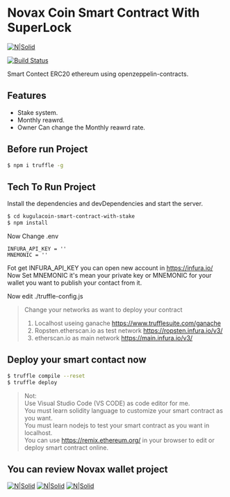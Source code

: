 # Novax Coin Smart Contract With SuperLock

[![N|Solid](https://novaxcoin.com/logo-icon.png)](#)

[![Build Status](https://travis-ci.org/joemccann/dillinger.svg?branch=master)](https://travis-ci.org/joemccann/dillinger) 

Smart Contect ERC20 ethereum using openzeppelin-contracts. 

## Features

  - Stake system.
  - Monthly reawrd.
  - Owner Can change the Monthly reawrd rate.


## Before run Project 

```sh
$ npm i truffle -g
```

## Tech To Run Project

Install the dependencies and devDependencies and start the server.

```sh
$ cd kugulacoin-smart-contract-with-stake
$ npm install 
```

Now Change .env 

```envfile
INFURA_API_KEY = ''
MNEMONIC = ''
```

Fot get INFURA_API_KEY you can open new account in https://infura.io/
Now Set MNEMONIC it's mean your private key or MNEMONIC for your wallet you want to publish your contact from it.


Now edit ./truffle-config.js

> Change your networks as want to deploy your contract
> 1. Localhost useing ganache https://www.trufflesuite.com/ganache
> 2. Ropsten.etherscan.io as test network https://ropsten.infura.io/v3/
> 3. etherscan.io as main network  https://main.infura.io/v3/

## Deploy your smart contact now

```sh
$ truffle compile --reset
$ truffle deploy
```
> Not:\
> Use Visual Studio Code (VS CODE) as code editor for me.\
> You must learn solidity language to customize your smart contract as you want.\
> You must learn nodejs to test your smart contract as you want in localhost.\
> You can use https://remix.ethereum.org/ in your browser to edit or deploy smart contract online.


## You can review Novax wallet project 

[![N|Solid](https://novaxcoin.com/wallet/wallet-3.png)](#)
[![N|Solid](https://novaxcoin.com/wallet/wallet-2.png)](#)
[![N|Solid](https://novaxcoin.com/wallet/wallet-1.png)](#)


